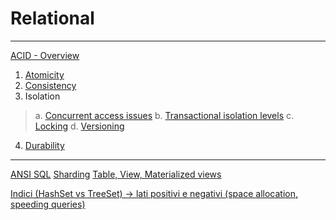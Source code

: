 # Relational

---

[ACID - Overview](ACID.md)
1. [Atomicity](Relational/Atomicity/README)
2. [Consistency](Relational/Consistency/README.md)
3. Isolation
> a. [Concurrent access issues](Isolation%20Concurrent%20access%20issues.md)
> b. [Transactional isolation levels](Isolation%20Transactional%20isolation%20levels.md)
> c. [Locking](Isolation%20Locking.md)
> d. [Versioning](Isolation%20Versioning.md)
4. [Durability](Durability.md)




---

[ANSI SQL](ANSI%20SQL)
[Sharding](Sharding.md)
[Table, View, Materialized views](Table,%20View,%20Materialized%20views.md)

[Indici (HashSet vs TreeSet) → lati positivi e negativi (space allocation, speeding queries)](Indici%20(HashSet%20vs%20TreeSet)%20→%20lati%20positivi%20e%20nega.md)